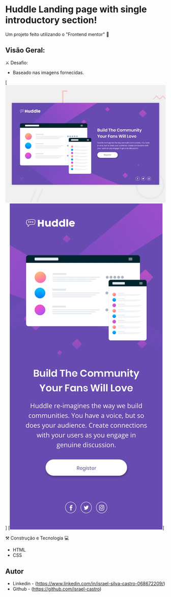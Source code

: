 # Huddle Landing page with single introductory section!
Um projeto feito utilizando o "Frontend mentor" 🚀

## Visão Geral:

⚔️ Desafio:

* Baseado nas imagens fornecidas.

[<img src="src/design/desktop-preview.jpg" alt="imagens do prototipo">]
[<img src="src/design/mobile-design.jpg" alt="imagens do prototipo">]

⚒️ Construção e Tecnologia 💻

* HTML
* CSS

## Autor
* Linkedin - (https://www.linkedin.com/in/israel-silva-castro-068672209/)
* Github - (https://github.com/israel-castro)
